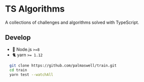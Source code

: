 # TS Algorithms 

A collections of challenges and algorithms solved with TypeScript.

## Develop

* :rocket: Node.js `>=8`
* :cat2: yarn `>= 1.12`

```sh
  git clone https://github.com/palmaswell/train.git
  cd train
  yarn test --watchAll
```
